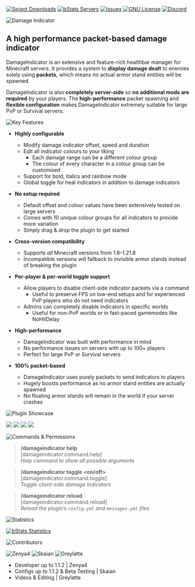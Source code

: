 [![Spigot Downloads][spigot-downloads-shield]][spigot-url]
[![bStats Servers][bstats-servers-shield]][bstats-url]
[![Issues][issues-shield]][issues-url]
[![GNU License][license-shield]][license-url]
[![Discord][discord-shield]][discord-url]

![Damage Indicator](https://imgur.com/9lCOZaz.png)

<p align="center">

## A high performance packet-based damage indicator

</p>

DamageIndicator is an extensive and feature-rich healthbar manager for Minecraft servers.
It provides a system to **display damage dealt** to enemies solely using **packets**,
which means no actual armor stand entities will be spawned.

DamageIndicator is also **completely server-side** so **no additional mods are required** by your players.
The **high-performance** packet spawning and **flexible configuration** makes DamageIndicator extremely suitable for large PvP or Survival servers.




<!-- Key Features -->
![Key Features](https://imgur.com/5pw7FBU.png)

- **Highly configurable**
    - Modify damage indicator offset, speed and duration
    - Edit all indicator colours to your liking
        - Each damage range can be a different colour group
        - The colour of every character in a colour group can be customised
    - Support for bold, italics and rainbow mode
    - Global toggle for heal indicators in addition to damage indicators

- **No setup required**
    - Default offset and colour values have been extensively tested on large servers
    - Comes with 10 unique colour groups for all indicators to provide more variation
    - Simply drag & drop the plugin to get started

- **Cross-version compatibility**
    - Supports _all_ Minecraft versions from 1.8–1.21.8
    - Incompatible versions will fallback to invisible armor stands instead of breaking the plugin

- **Per-player & per-world toggle support**
    - Allow players to disable client-side indicator packets via a command
        - Useful to preserve FPS on low-end setups and for experienced PvP players who do not need indicators
    - Admins can completely disable indicators in specific worlds
        - Useful for non-PvP worlds or in fast-paced gamemodes like NoHitDelay

- **High-performance**
    - DamageIndicator was built with performance in mind
    - No performance issues on servers with up to 100+ players
    - Perfect for large PvP or Survival servers

- **100% packet-based**
    - DamageIndicator uses purely packets to send indicators to players
    - Hugely boosts performance as no armor stand entities are actually spawned
    - No floating armor stands will remain in the world if your server crashes




<!-- Plugin Showcase -->
![Plugin Showcase](https://imgur.com/T8HeNXQ.png)

<p align="center">

![](https://imgur.com/cvJQEmi.gif) ![](https://imgur.com/b20ktC3.gif)
![](https://imgur.com/CxEtL5i.gif) ![](https://imgur.com/YfnsIrO.gif)

</p>




<!-- Commands & Permissions -->
![Commands & Permissions](https://imgur.com/hqxxKx8.png)

> **/damageindicator help**  
> [damageindicator.command.help]  
> _Help command to show all possible arguments_

> **/damageindicator toggle <on/off>**  
> [damageindicator.command.toggle]  
> _Toggle client-side damage indicators_

> **/damageindicator reload**  
> [damageindicator.command.reload]  
> _Reload the plugin’s `config.yml` and `messages.yml` files_




<!-- Statistics -->
![Statistics](https://imgur.com/8ep0wfL.png)

[![bStats Statistics](https://bstats.org/signatures/bukkit/Damage%20Indicator.svg)](https://bstats.org/plugin/bukkit/Damage%20Indicator/15403)




<!-- Contributors -->
![Contributors](https://imgur.com/1x5d7La.png)

<p align="center">

![Zenya4](https://imgur.com/er5gpPL.png)
![Skaian](https://imgur.com/zXv4Smv.png)
![Greylatte](https://imgur.com/bttUgkK.png)

</p>

- Developer up to 1.1.2 | Zenya4
- Configs up to 1.1.2 & Beta Testing | Skaian
- Videos & Editing | Greylatte


[bstats-servers-svg]: https://bstats.org/signatures/bukkit/Damage%20Indicator.svg
[bstats-servers-shield]: https://img.shields.io/bstats/servers/15403.svg?style=for-the-badge
[bstats-url]: https://bstats.org/plugin/bukkit/Damage%20Indicator/15403
[spigot-url]: https://www.spigotmc.org/resources/92423
[issues-shield]: https://img.shields.io/github/issues/Insprill/damage-indicator.svg?style=for-the-badge
[issues-url]: https://github.com/Insprill/damage-indicator/issues
[license-shield]: https://img.shields.io/github/license/Insprill/damage-indicator.svg?style=for-the-badge
[license-url]: https://github.com/Insprill/damage-indicator/blob/master/LICENSE
[discord-shield]: https://img.shields.io/discord/626995215558901771?color=%235663F7&label=Discord&style=for-the-badge
[discord-url]: https://discord.gg/vjQ3F2XDTc
[spigot-downloads-shield]: https://img.shields.io/spiget/downloads/71608?style=for-the-badge
